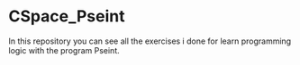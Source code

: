 # CSpace_Pseint

In this repository you can see all the exercises i done for learn programming logic with the program Pseint.
